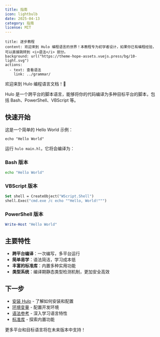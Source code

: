 ```yaml
---
title: 指南
icon: lightbulb
date: 2025-04-13
category: 指南
license: MIT
---
```


```component VPBanner
title: 逐步教程
content: 欢迎来到 Hulo 编程语言的世界！本教程专为初学者设计，如果你已有编程经验，可以直接跳转到 <i>语法</i> 部分。
background: url("https://theme-hope-assets.vuejs.press/bg/10-light.svg")
actions:
  - text: 查看语法
    link: ../grammar/
```

欢迎来到 Hulo 编程语言文档！🎉

Hulo 是一个跨平台的脚本语言，能够将你的代码编译为多种目标平台的脚本，包括 Bash、PowerShell、VBScript 等。

## 快速开始

这是一个简单的 Hello World 示例：

```hulo title="main.hl"
echo "Hello World"
```

运行 `hulo main.hl`，它将会编译为：

### Bash 版本
```sh
echo "Hello World"
```

### VBScript 版本
```vb
Set shell = CreateObject("WScript.Shell")
shell.Exec("cmd.exe /c echo ""Hello, World!""")
```

### PowerShell 版本
```powershell
Write-Host "Hello World"
```

## 主要特性

- **跨平台编译**：一次编写，多平台运行
- **简单易学**：语法简洁，学习成本低
- **丰富的标准库**：内置多种实用功能
- **类型系统**：编译期静态类型检测机制，更加安全高效

## 下一步

- [安装 Hulo](./install.md) - 了解如何安装和配置
- [环境变量](./env.md) - 配置开发环境
- [语法参考](../grammar/) - 深入学习语言特性
- [标准库](../libs/) - 探索内置功能

更多平台和目标语言将在未来版本中支持！